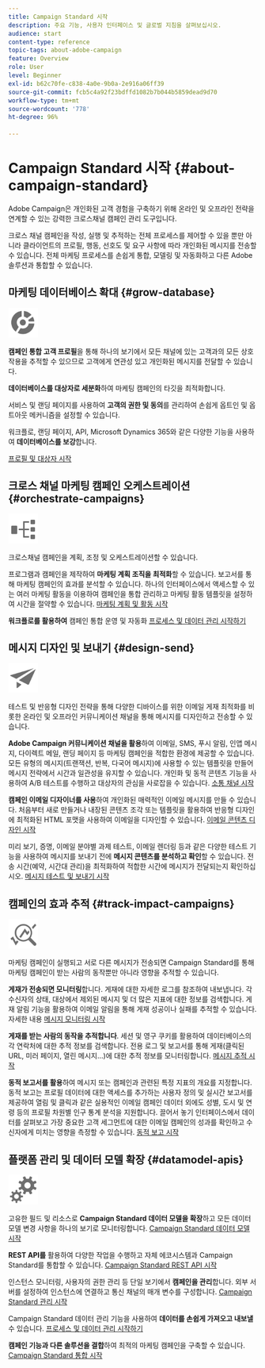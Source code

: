 ```yaml
---
title: Campaign Standard 시작
description: 주요 기능, 사용자 인터페이스 및 글로벌 지침을 살펴보십시오.
audience: start
content-type: reference
topic-tags: about-adobe-campaign
feature: Overview
role: User
level: Beginner
exl-id: b62c70fe-c838-4a0e-9b0a-2e916a06ff39
source-git-commit: fcb5c4a92f23bdffd1082b7b044b5859dead9d70
workflow-type: tm+mt
source-wordcount: '778'
ht-degree: 96%

---
```


# Campaign Standard 시작 {#about-campaign-standard}

Adobe Campaign은 개인화된 고객 경험을 구축하기 위해 온라인 및 오프라인 전략을 연계할 수 있는 강력한 크로스채널 캠페인 관리 도구입니다.

크로스 채널 캠페인을 작성, 실행 및 추적하는 전체 프로세스를 제어할 수 있을 뿐만 아니라 클라이언트의 프로필, 행동, 선호도 및 요구 사항에 따라 개인화된 메시지를 전송할 수 있습니다. 전체 마케팅 프로세스를 손쉽게 통합, 모델링 및 자동화하고 다른 Adobe 솔루션과 통합할 수 있습니다.

## 마케팅 데이터베이스 확대 {#grow-database}

<img width="60px" alt="조건" src="assets/icon_segment.svg"/>

**캠페인 통합 고객 프로필**&#x200B;을 통해 하나의 보기에서 모든 채널에 있는 고객과의 모든 상호 작용을 추적할 수 있으므로 고객에게 연관성 있고 개인화된 메시지를 전달할 수 있습니다.

**데이터베이스를 대상자로 세분화**&#x200B;하여 마케팅 캠페인의 타깃을 최적화합니다.

서비스 및 랜딩 페이지를 사용하여 **고객의 권한 및 동의**&#x200B;를 관리하여 손쉽게 옵트인 및 옵트아웃 메커니즘을 설정할 수 있습니다.

워크플로, 랜딩 페이지, API, Microsoft Dynamics 365와 같은 다양한 기능을 사용하여 **데이터베이스를 보강**&#x200B;합니다.

[프로필 및 대상자 시작](../../audiences/using/get-started-profiles-and-audiences.md)

## 크로스 채널 마케팅 캠페인 오케스트레이션 {#orchestrate-campaigns}

<img width="60px" alt="조건" src="assets/icon_workflows.svg"/>

크로스채널 캠페인을 계획, 조정 및 오케스트레이션할 수 있습니다.

프로그램과 캠페인을 제작하여 **마케팅 계획 조직을 최적화**&#x200B;할 수 있습니다. 보고서를 통해 마케팅 캠페인의 효과를 분석할 수 있습니다. 하나의 인터페이스에서 액세스할 수 있는 여러 마케팅 활동을 이용하여 캠페인을 통합 관리하고 마케팅 활동 템플릿을 설정하여 시간을 절약할 수 있습니다. [마케팅 계획 및 활동 시작](../../start/using/programs-and-campaigns.md)

**워크플로를 활용하여** 캠페인 통합 운영 및 자동화 [프로세스 및 데이터 관리 시작하기](../../automating/using/get-started-workflows.md)

## 메시지 디자인 및 보내기 {#design-send}

<img width="60px" alt="조건" src="assets/icon_send.svg"/>

테스트 및 반응형 디자인 전략을 통해 다양한 디바이스를 위한 이메일 게재 최적화를 비롯한 온라인 및 오프라인 커뮤니케이션 채널을 통해 메시지를 디자인하고 전송할 수 있습니다.

**Adobe Campaign 커뮤니케이션 채널을 활용**&#x200B;하여 이메일, SMS, 푸시 알림, 인앱 메시지, 다이렉트 메일, 랜딩 페이지 등 마케팅 캠페인을 적합한 환경에 제공할 수 있습니다. 모든 유형의 메시지(트랜잭션, 반복, 다국어 메시지)에 사용할 수 있는 템플릿을 만들어 메시지 전략에서 시간과 일관성을 유지할 수 있습니다. 개인화 및 동적 콘텐츠 기능을 사용하여 A/B 테스트를 수행하고 대상자의 관심을 사로잡을 수 있습니다. [소통 채널 시작](../../channels/using/get-started-communication-channels.md)

**캠페인 이메일 디자이너를 사용**&#x200B;하여 개인화된 매력적인 이메일 메시지를 만들 수 있습니다. 처음부터 새로 만들거나 내장된 콘텐츠 조각 또는 템플릿을 활용하여 반응형 디자인에 최적화된 HTML 포맷을 사용하여 이메일을 디자인할 수 있습니다. [이메일 콘텐츠 디자인 시작](../../designing/using/designing-content-in-adobe-campaign.md)

미리 보기, 증명, 이메일 분야별 과제 테스트, 이메일 렌더링 등과 같은 다양한 테스트 기능을 사용하여 메시지를 보내기 전에 **메시지 콘텐츠를 분석하고 확인**&#x200B;할 수 있습니다. 전송 시간(예약, 시간대 관리)을 최적화하여 적합한 시간에 메시지가 전달되는지 확인하십시오. [메시지 테스트 및 보내기 시작](../../sending/using/get-started-sending-messages.md)

## 캠페인의 효과 추적 {#track-impact-campaigns}

<img width="60px" alt="조건" src="assets/icon_report.svg"/>

마케팅 캠페인이 실행되고 서로 다른 메시지가 전송되면 Campaign Standard를 통해 마케팅 캠페인이 받는 사람의 동작뿐만 아니라 영향을 추적할 수 있습니다.

**게재가 전송되면 모니터링**&#x200B;합니다. 게재에 대한 자세한 로그를 참조하여 내보냅니다. 각 수신자의 상태, 대상에서 제외된 메시지 및 더 많은 지표에 대한 정보를 검색합니다.
게재 알림 기능을 활용하여 이메일 알림을 통해 게재 성공이나 실패를 추적할 수 있습니다. 자세한 내용 [메시지 모니터링 시작](../../sending/using/monitoring-a-delivery.md)

**게재를 받는 사람의 동작을 추적합니다**. 세션 및 영구 쿠키를 활용하여 데이터베이스의 각 연락처에 대한 추적 정보를 검색합니다. 전용 로그 및 보고서를 통해 게재(클릭된 URL, 미러 페이지, 열린 메시지...)에 대한 추적 정보를 모니터링합니다. [메시지 추적 시작](../../sending/using/tracking-messages.md)

**동적 보고서를 활용**&#x200B;하여 메시지 또는 캠페인과 관련된 특정 지표의 개요를 지정합니다. 동적 보고는 프로필 데이터에 대한 액세스를 추가하는 사용자 정의 및 실시간 보고서를 제공하여 열림 및 클릭과 같은 실용적인 이메일 캠페인 데이터 외에도 성별, 도시 및 연령 등의 프로필 차원별 인구 통계 분석을 지원합니다. 끌어서 놓기 인터페이스에서 데이터를 살펴보고 가장 중요한 고객 세그먼트에 대한 이메일 캠페인의 성과를 확인하고 수신자에게 미치는 영향을 측정할 수 있습니다. [동적 보고 시작](../../reporting/using/about-dynamic-reports.md)

## 플랫폼 관리 및 데이터 모델 확장 {#datamodel-apis}

<img width="60px" alt="조건" src="assets/icon_admin.svg"/>

고유한 필드 및 리소스로 **Campaign Standard 데이터 모델을 확장**&#x200B;하고 모든 데이터 모델 변경 사항을 하나의 보기로 모니터링합니다. [Campaign Standard 데이터 모델 시작](../../developing/using/get-started-data-model.md)

**REST API를** 활용하여 다양한 작업을 수행하고 자체 에코시스템과 Campaign Standard를 통합할 수 있습니다. [Campaign Standard REST API 시작](../../api/using/get-started-apis.md)

인스턴스 모니터링, 사용자의 권한 관리 등 단일 보기에서 **캠페인을 관리**&#x200B;합니다. 외부 서버를 설정하여 인스턴스에 연결하고 통신 채널의 매개 변수를 구성합니다. [Campaign Standard 관리 시작](../../administration/using/get-started-campaign-administration.md)

Campaign Standard 데이터 관리 기능을 사용하여 **데이터를 손쉽게 가져오고 내보낼** 수 있습니다. [프로세스 및 데이터 관리 시작하기](../../automating/using/get-started-workflows.md)

**캠페인 기능과 다른 솔루션을 결합**&#x200B;하여 최적의 마케팅 캠페인을 구축할 수 있습니다. [Campaign Standard 통합 시작](../../integrating/using/get-started-campaign-integrations.md)
